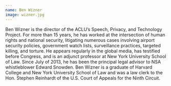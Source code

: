 ```yaml
---
name: Ben Wizner
image: wizner.jpg
---
```

Ben Wizner is the director of the ACLU’s Speech, Privacy, and Technology Project. For more than 15 years, he has worked at the intersection of human rights and national security, litigating numerous cases involving airport security policies, government watch lists, surveillance practices, targeted killing, and torture. He appears regularly in the global media, has testified before Congress, and is an adjunct professor at New York University School of Law. Since July of 2013, he has been the principal legal advisor to NSA whistleblower Edward Snowden. Ben Wizner is a graduate of Harvard College and New York University School of Law and was a law clerk to the Hon. Stephen Reinhardt of the U.S. Court of Appeals for the Ninth Circuit.
